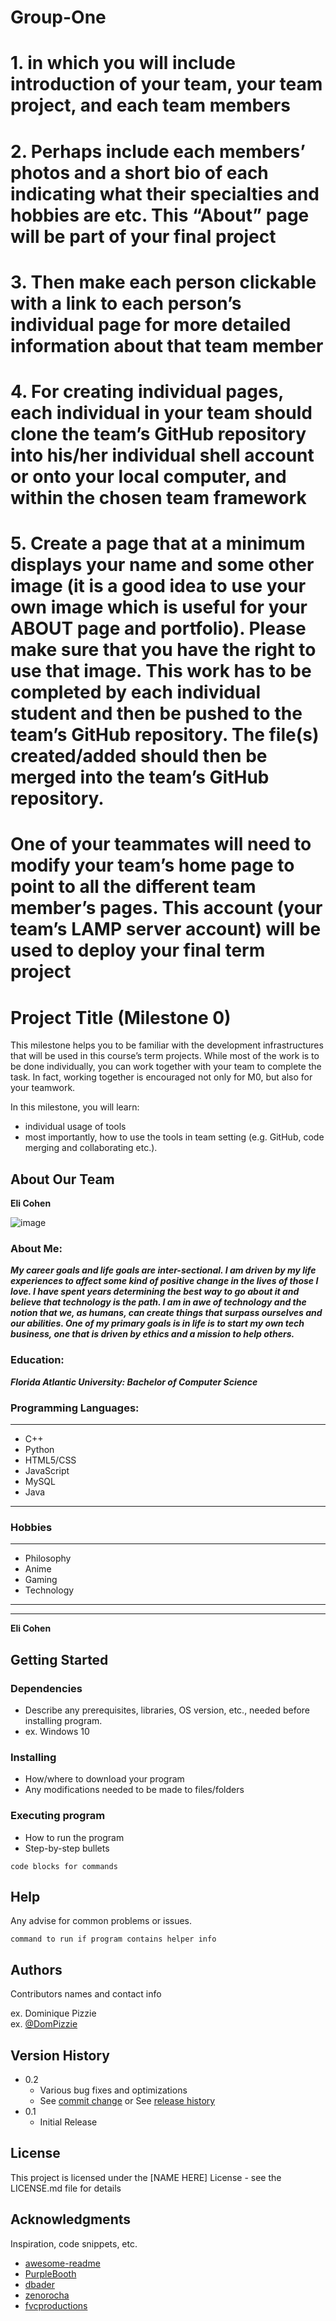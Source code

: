 # Group-One
# 1. in which you will include introduction of your team, your team project, and each team members
# 2. Perhaps include each members’ photos and a short bio of each indicating what their specialties and hobbies are etc. This “About” page will be part of your final project
# 3. Then make each person clickable with a link to each person’s individual page for more detailed information about that team member
# 4. For creating individual pages, each individual in your team should clone the team’s GitHub repository into his/her individual shell account or onto your local computer, and within the chosen team framework
# 5. Create a page that at a minimum displays your name and some other image (it is a good idea to use your own image which is useful for your ABOUT page and portfolio).  Please make sure that you have the right to use that image. This work has to be completed by each individual student and then be pushed to the team’s GitHub repository.  The file(s) created/added should then be merged into the team’s GitHub repository. 
# One of your teammates will need to modify your team’s home page to point to all the different team member’s pages. This account (your team’s LAMP server account) will be used to deploy your final term project




# Project Title (Milestone 0)

This milestone helps you to be familiar with the development infrastructures that will be used in this course’s term projects. While most of the work is to be done individually, you can work together with your team to complete the task.  In fact, working together is encouraged not only for M0, but also for your teamwork.


In this milestone, you will learn:

* individual usage of tools 
* most importantly, how to use the tools in team setting (e.g. GitHub, code merging and collaborating etc.).


## About Our Team



**Eli Cohen**

![image](https://user-images.githubusercontent.com/84582306/131756769-59df2116-d875-4b04-a1f9-76a358785b4d.png)



### About Me: 

***My career goals and life goals are inter-sectional. I am driven by my life experiences to affect some kind of positive change in the lives of those I love. I have spent years determining the best way to go about it and believe that technology is the path. I am in awe of technology and the notion that we, as humans, can create things that surpass ourselves and our abilities. One of my primary goals is in life is to start my own tech business, one that is driven by ethics and a mission to help others.***

### Education:

***Florida Atlantic University: Bachelor of Computer Science***

### Programming Languages:
***
* C++
* Python
* HTML5/CSS
* JavaScript
* MySQL
* Java
***

### Hobbies
***
* Philosophy 
* Anime
* Gaming
* Technology
***

-----------------------------------------------------------------------------------------------------------------------------
**Eli Cohen**







## Getting Started

### Dependencies

* Describe any prerequisites, libraries, OS version, etc., needed before installing program.
* ex. Windows 10

### Installing

* How/where to download your program
* Any modifications needed to be made to files/folders

### Executing program

* How to run the program
* Step-by-step bullets
```
code blocks for commands
```

## Help

Any advise for common problems or issues.
```
command to run if program contains helper info
```

## Authors

Contributors names and contact info

ex. Dominique Pizzie  
ex. [@DomPizzie](https://twitter.com/dompizzie)

## Version History

* 0.2
    * Various bug fixes and optimizations
    * See [commit change]() or See [release history]()
* 0.1
    * Initial Release

## License

This project is licensed under the [NAME HERE] License - see the LICENSE.md file for details

## Acknowledgments

Inspiration, code snippets, etc.
* [awesome-readme](https://github.com/matiassingers/awesome-readme)
* [PurpleBooth](https://gist.github.com/PurpleBooth/109311bb0361f32d87a2)
* [dbader](https://github.com/dbader/readme-template)
* [zenorocha](https://gist.github.com/zenorocha/4526327)
* [fvcproductions](https://gist.github.com/fvcproductions/1bfc2d4aecb01a834b46)
